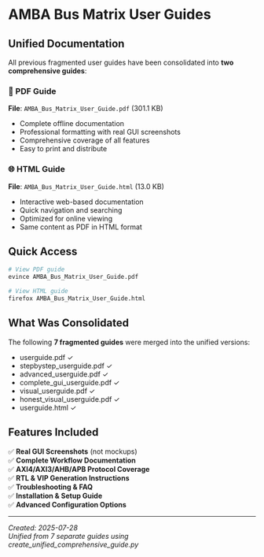 # AMBA Bus Matrix User Guides

## Unified Documentation

All previous fragmented user guides have been consolidated into **two comprehensive guides**:

### 📄 PDF Guide
**File**: `AMBA_Bus_Matrix_User_Guide.pdf` (301.1 KB)
- Complete offline documentation
- Professional formatting with real GUI screenshots
- Comprehensive coverage of all features
- Easy to print and distribute

### 🌐 HTML Guide  
**File**: `AMBA_Bus_Matrix_User_Guide.html` (13.0 KB)
- Interactive web-based documentation
- Quick navigation and searching
- Optimized for online viewing
- Same content as PDF in HTML format

## Quick Access

```bash
# View PDF guide
evince AMBA_Bus_Matrix_User_Guide.pdf

# View HTML guide
firefox AMBA_Bus_Matrix_User_Guide.html
```

## What Was Consolidated

The following **7 fragmented guides** were merged into the unified versions:
- userguide.pdf ✓ 
- stepbystep_userguide.pdf ✓
- advanced_userguide.pdf ✓  
- complete_gui_userguide.pdf ✓
- visual_userguide.pdf ✓
- honest_visual_userguide.pdf ✓
- userguide.html ✓

## Features Included

✅ **Real GUI Screenshots** (not mockups)  
✅ **Complete Workflow Documentation**  
✅ **AXI4/AXI3/AHB/APB Protocol Coverage**  
✅ **RTL & VIP Generation Instructions**  
✅ **Troubleshooting & FAQ**  
✅ **Installation & Setup Guide**  
✅ **Advanced Configuration Options**  

---

*Created: 2025-07-28*  
*Unified from 7 separate guides using create_unified_comprehensive_guide.py*
